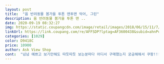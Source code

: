 ```yaml
---
layout: post 
title:  "윰 반려동물 봄가을 투톤 맨투맨 악어, 그린" 
description: 윰 반려동물 봄가을 투톤 맨 ..
date: 2020-09-19 08:32:27 
img: https://static.coupangcdn.com/image/retail/images/2018/06/15/11/7/19ec35d8-29e7-4305-9d43-f636e0111704.jpg 
linkUrl: https://link.coupang.com/re/AFFSDP?lptag=AF3600438&subid=ahnPublicAsk&pageKey=100424014&itemId=306689924&vendorItemId=3756344141&traceid=V0-113-bc2eab54080970fe 
categories: [1029] 
color: D9418C 
price: 10900 
author: Ask View Shop 
cont:  "넘넘 예쁘고 보기만해도 따듯따듯 보는분마다 어디서 구매했는지 궁금해해서 쿠팡!!!이라 알려드렸네요.<br/> 마니 판매하세요.<br/> 품넉넉합니다<br/>사이즈가 크기 나왔다고 해서 1.<br/>7kg 말티 xs 입혔는데 잘 맞네용!! 털을 밀어 놔서 약간 넉넉해서 활동하기 편할 것 같아요ㅎㅎ너무 귀여워요ㅎㅎ<br/>울애가8kg키로넘는아인데 옷이커도 너무크네용 ㅋㅋ xL가 울아들한테 이렇게 큰건첨이네요 그래서 쫌꼬매서 줄여입어야겠네요 L지시키면 항상작아서 xl라지도 시킴 쫄티였었는데 이옷은커도넘크네용 그래도옷은이쁜듯싸이즈를 잘선택해야겠네용<br/>" 
---
```

